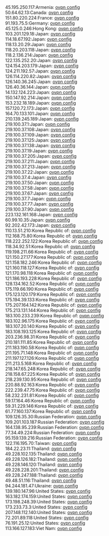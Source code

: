 45.195.250.117:Armenia: [ovpn config](vpn/45_195_250_117.ovpn)  
50.64.62.13:Canada: [ovpn config](vpn/50_64_62_13.ovpn)  
151.80.220.224:France: [ovpn config](vpn/151_80_220_224.ovpn)  
91.193.75.5:Germany: [ovpn config](vpn/91_193_75_5.ovpn)  
45.125.0.246:Hong Kong: [ovpn config](vpn/45_125_0_246.ovpn)  
103.201.129.18:Japan: [ovpn config](vpn/103_201_129_18.ovpn)  
114.18.67.192:Japan: [ovpn config](vpn/114_18_67_192.ovpn)  
118.13.20.29:Japan: [ovpn config](vpn/118_13_20_29.ovpn)  
118.20.203.118:Japan: [ovpn config](vpn/118_20_203_118.ovpn)  
118.2.136.214:Japan: [ovpn config](vpn/118_2_136_214.ovpn)  
122.135.252.20:Japan: [ovpn config](vpn/122_135_252_20.ovpn)  
124.154.203.179:Japan: [ovpn config](vpn/124_154_203_179.ovpn)  
124.211.192.57:Japan: [ovpn config](vpn/124_211_192_57.ovpn)  
126.114.220.82:Japan: [ovpn config](vpn/126_114_220_82.ovpn)  
126.140.36.245:Japan: [ovpn config](vpn/126_140_36_245.ovpn)  
126.40.36.144:Japan: [ovpn config](vpn/126_40_36_144.ovpn)  
14.132.124.223:Japan: [ovpn config](vpn/14_132_124_223.ovpn)  
150.147.92.214:Japan: [ovpn config](vpn/150_147_92_214.ovpn)  
153.232.18.189:Japan: [ovpn config](vpn/153_232_18_189.ovpn)  
157.120.72.173:Japan: [ovpn config](vpn/157_120_72_173.ovpn)  
164.70.133.101:Japan: [ovpn config](vpn/164_70_133_101.ovpn)  
210.139.245.189:Japan: [ovpn config](vpn/210_139_245_189.ovpn)  
219.100.37.1:Japan: [ovpn config](vpn/219_100_37_1.ovpn)  
219.100.37.108:Japan: [ovpn config](vpn/219_100_37_108.ovpn)  
219.100.37.109:Japan: [ovpn config](vpn/219_100_37_109.ovpn)  
219.100.37.125:Japan: [ovpn config](vpn/219_100_37_125.ovpn)  
219.100.37.138:Japan: [ovpn config](vpn/219_100_37_138.ovpn)  
219.100.37.19:Japan: [ovpn config](vpn/219_100_37_19.ovpn)  
219.100.37.205:Japan: [ovpn config](vpn/219_100_37_205.ovpn)  
219.100.37.211:Japan: [ovpn config](vpn/219_100_37_211.ovpn)  
219.100.37.213:Japan: [ovpn config](vpn/219_100_37_213.ovpn)  
219.100.37.22:Japan: [ovpn config](vpn/219_100_37_22.ovpn)  
219.100.37.4:Japan: [ovpn config](vpn/219_100_37_4.ovpn)  
219.100.37.50:Japan: [ovpn config](vpn/219_100_37_50.ovpn)  
219.100.37.58:Japan: [ovpn config](vpn/219_100_37_58.ovpn)  
219.100.37.67:Japan: [ovpn config](vpn/219_100_37_67.ovpn)  
219.100.37.7:Japan: [ovpn config](vpn/219_100_37_7.ovpn)  
219.100.37.77:Japan: [ovpn config](vpn/219_100_37_77.ovpn)  
219.100.37.90:Japan: [ovpn config](vpn/219_100_37_90.ovpn)  
223.132.161.168:Japan: [ovpn config](vpn/223_132_161_168.ovpn)  
60.99.10.35:Japan: [ovpn config](vpn/60_99_10_35.ovpn)  
92.202.42.173:Japan: [ovpn config](vpn/92_202_42_173.ovpn)  
110.13.51.210:Korea Republic of: [ovpn config](vpn/110_13_51_210.ovpn)  
112.168.75.80:Korea Republic of: [ovpn config](vpn/112_168_75_80.ovpn)  
118.222.252.122:Korea Republic of: [ovpn config](vpn/118_222_252_122.ovpn)  
118.34.92.51:Korea Republic of: [ovpn config](vpn/118_34_92_51.ovpn)  
119.198.211.66:Korea Republic of: [ovpn config](vpn/119_198_211_66.ovpn)  
121.150.27.177:Korea Republic of: [ovpn config](vpn/121_150_27_177.ovpn)  
121.158.182.246:Korea Republic of: [ovpn config](vpn/121_158_182_246.ovpn)  
121.160.118.127:Korea Republic of: [ovpn config](vpn/121_160_118_127.ovpn)  
121.170.98.118:Korea Republic of: [ovpn config](vpn/121_170_98_118.ovpn)  
121.186.193.228:Korea Republic of: [ovpn config](vpn/121_186_193_228.ovpn)  
128.134.162.52:Korea Republic of: [ovpn config](vpn/128_134_162_52.ovpn)  
175.119.66.190:Korea Republic of: [ovpn config](vpn/175_119_66_190.ovpn)  
175.123.120.179:Korea Republic of: [ovpn config](vpn/175_123_120_179.ovpn)  
175.194.39.133:Korea Republic of: [ovpn config](vpn/175_194_39_133.ovpn)  
175.207.164.142:Korea Republic of: [ovpn config](vpn/175_207_164_142.ovpn)  
175.213.131.144:Korea Republic of: [ovpn config](vpn/175_213_131_144.ovpn)  
183.100.233.239:Korea Republic of: [ovpn config](vpn/183_100_233_239.ovpn)  
183.102.96.175:Korea Republic of: [ovpn config](vpn/183_102_96_175.ovpn)  
183.107.20.140:Korea Republic of: [ovpn config](vpn/183_107_20_140.ovpn)  
183.108.193.125:Korea Republic of: [ovpn config](vpn/183_108_193_125.ovpn)  
203.236.98.31:Korea Republic of: [ovpn config](vpn/203_236_98_31.ovpn)  
210.181.111.85:Korea Republic of: [ovpn config](vpn/210_181_111_85.ovpn)  
211.183.190.58:Korea Republic of: [ovpn config](vpn/211_183_190_58.ovpn)  
211.195.71.148:Korea Republic of: [ovpn config](vpn/211_195_71_148.ovpn)  
211.197.127.126:Korea Republic of: [ovpn config](vpn/211_197_127_126.ovpn)  
211.213.5.168:Korea Republic of: [ovpn config](vpn/211_213_5_168.ovpn)  
218.147.65.248:Korea Republic of: [ovpn config](vpn/218_147_65_248.ovpn)  
218.158.67.225:Korea Republic of: [ovpn config](vpn/218_158_67_225.ovpn)  
218.239.130.95:Korea Republic of: [ovpn config](vpn/218_239_130_95.ovpn)  
220.88.92.163:Korea Republic of: [ovpn config](vpn/220_88_92_163.ovpn)  
222.239.47.75:Korea Republic of: [ovpn config](vpn/222_239_47_75.ovpn)  
58.232.231.81:Korea Republic of: [ovpn config](vpn/58_232_231_81.ovpn)  
59.17.164.46:Korea Republic of: [ovpn config](vpn/59_17_164_46.ovpn)  
59.31.229.146:Korea Republic of: [ovpn config](vpn/59_31_229_146.ovpn)  
61.77.160.137:Korea Republic of: [ovpn config](vpn/61_77_160_137.ovpn)  
109.126.35.30:Russian Federation: [ovpn config](vpn/109_126_35_30.ovpn)  
109.201.103.187:Russian Federation: [ovpn config](vpn/109_201_103_187.ovpn)  
164.138.95.239:Russian Federation: [ovpn config](vpn/164_138_95_239.ovpn)  
77.34.49.224:Russian Federation: [ovpn config](vpn/77_34_49_224.ovpn)  
95.159.139.216:Russian Federation: [ovpn config](vpn/95_159_139_216.ovpn)  
122.116.195.70:Taiwan: [ovpn config](vpn/122_116_195_70.ovpn)  
184.22.23.11:Thailand: [ovpn config](vpn/184_22_23_11.ovpn)  
49.228.102.135:Thailand: [ovpn config](vpn/49_228_102_135.ovpn)  
49.228.126.182:Thailand: [ovpn config](vpn/49_228_126_182.ovpn)  
49.228.146.120:Thailand: [ovpn config](vpn/49_228_146_120.ovpn)  
49.228.228.201:Thailand: [ovpn config](vpn/49_228_228_201.ovpn)  
49.228.247.188:Thailand: [ovpn config](vpn/49_228_247_188.ovpn)  
49.48.51.116:Thailand: [ovpn config](vpn/49_48_51_116.ovpn)  
94.244.181.47:Ukraine: [ovpn config](vpn/94_244_181_47.ovpn)  
139.180.147.96:United States: [ovpn config](vpn/139_180_147_96.ovpn)  
163.182.174.159:United States: [ovpn config](vpn/163_182_174_159.ovpn)  
173.198.248.39:United States: [ovpn config](vpn/173_198_248_39.ovpn)  
173.233.73.3:United States: [ovpn config](vpn/173_233_73_3.ovpn)  
207.148.112.140:United States: [ovpn config](vpn/207_148_112_140.ovpn)  
72.201.89.118:United States: [ovpn config](vpn/72_201_89_118.ovpn)  
76.191.25.12:United States: [ovpn config](vpn/76_191_25_12.ovpn)  
113.166.127.183:Viet Nam: [ovpn config](vpn/113_166_127_183.ovpn)  
